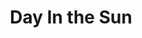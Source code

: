 ---
title: Day In the Sun
year: 1941
opening_date: 1941-02-11
closing_date: 1941-02-14
layout: productions
featured_image: 
image_caption:
image_credit:
playbill: 
category: 
Theatre: Theatre Jacksonville
Venue: Little Theatre
cast:
  Ann Sumner: Janice Martin
  Brickie Hubbell: Barbara Mason
  Charlie Sumner: Carl Baker
  Dick Blanchard: Jack A. Pace
  Ed Hubbell: Harold Hornbeak
  Frank Burroughs: Charles Roberts
  George Duke: J. Ray Driver, Jr.
  Gertrude Hubbell: Dorothy Lupfer
  Helen Bennett: Dorothy Kenniston
  J.D. Crabshaw: Dodd Pace
  Judge Livingstone: John F. Crocker
  Martin Malloon: George Stanly
  Miss McLean: Martha Conner
  Mrs. Crabshaw: Lucie Olive Gaines
  Mrs. Duffy: Elizabeth Hulett
  Mrs. Joe Bono: Eleonor Edwards
crew:
  Assistant to Director: Anna Crocker
  Director: Pol Delgado
  Electrician: Alex Pillsbury
  Make-up:
    - Jean Runyon
    - Stanley Morrell
  Props: Eleonor Edwards
  Technical Director: Mary Courtney
orchestra:
external_links:
---